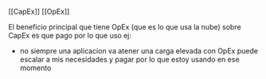 [[CapEx]]
[[OpEx]]

El beneficio principal que tiene OpEx (que es lo que usa la nube) sobre CapEx es que pago por lo que uso ej:
- no siempre una aplicacion va atener una carga elevada con OpEx puede escalar a mis necesidades y pagar por lo que estoy usando en ese momento